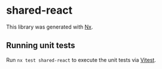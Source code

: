 # shared-react

This library was generated with [Nx](https://nx.dev).

## Running unit tests

Run `nx test shared-react` to execute the unit tests via [Vitest](https://vitest.dev/).
